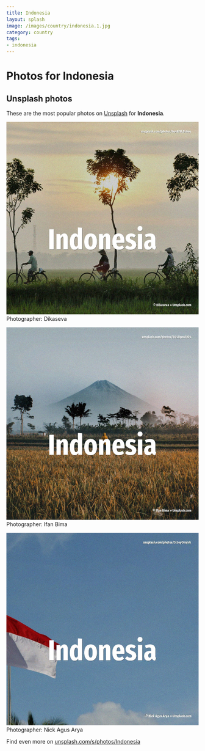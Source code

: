 ```yaml
---
title: Indonesia
layout: splash
image: /images/country/indonesia.1.jpg
category: country
tags:
- indonesia
---
```

# Photos for Indonesia
 
## Unsplash photos
These are the most popular photos on [Unsplash](https://unsplash.com) for **Indonesia**.
 
![Indonesia](/images/country/indonesia.1.jpg)
Photographer:  Dikaseva
 
![Indonesia](/images/country/indonesia.2.jpg)
Photographer:  Ifan Bima
 
![Indonesia](/images/country/indonesia.3.jpg)
Photographer:  Nick Agus Arya
 
Find even more on [unsplash.com/s/photos/Indonesia](https://unsplash.com/s/photos/Indonesia)
 
